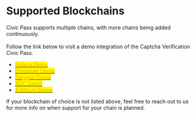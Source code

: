 # Supported Blockchains

Civic Pass supports multiple chains, with more chains being added continuously.\
\
Follow the link below to visit a demo integration of the Captcha Verification Civic Pass.

* [<mark style="color:orange;">Solana Demo</mark>](https://getpass.civic.com)
* [<mark style="color:orange;">Ethereum Demo</mark>](https://demopass.civic.com/#goerli)
* [<mark style="color:orange;">Polygon Demo</mark>](https://demopass.civic.com/#polygon)
* [<mark style="color:orange;">XDC Demo</mark>](https://demopass.civic.com/#xdcmainnet)
* [<mark style="color:orange;">Arbitrum Demo</mark>](https://demopass.civic.com/#arbitrum%20one)

If your blockchain of choice is not listed above, feel free to reach out to us for more info on when support for your chain is planned.
